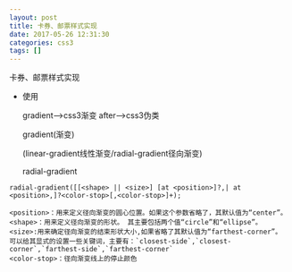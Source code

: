 ```yaml
---
layout: post
title: 卡券、邮票样式实现
date: 2017-05-26 12:31:30
categories: css3
tags: []
---
```

卡券、邮票样式实现
- 使用

	gradient-->css3渐变
	after-->css3伪类

	gradient(渐变)

	(linear-gradient线性渐变/radial-gradient径向渐变)

	radial-gradient
```
radial-gradient([[<shape> || <size>] [at <position>]?,| at <position>,]?<color-stop>[,<color-stop>]+);
```

```
<position>：用来定义径向渐变的圆心位置。如果这个参数省略了，其默认值为“center”。
<shape>：用来定义径向渐变的形状。 其主要包括两个值“circle”和“ellipse”。
<size>:用来确定径向渐变的结束形状大小,如果省略了其默认值为“farthest-corner”。          可以给其显式的设置一些关键词，主要有：`closest-side`,`closest-corner`,`farthest-side`,`farthest-corner`
<color-stop>：径向渐变线上的停止颜色
```